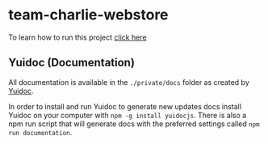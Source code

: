 # team-charlie-webstore
To learn how to run this project [click here](https://drive.google.com/open?id=1ondmPp5qj0UqENNlnYtHmy4nHGSoxuYBQMZ-RjftTnQ)

## Yuidoc (Documentation)
All documentation is available in the `./private/docs` folder as created by [Yuidoc](http://yui.github.io/yuidoc/).

In order to install and run Yuidoc to generate new updates docs install Yuidoc on your computer with `npm -g install yuidocjs`. There is also a npm run script that will generate docs with the preferred settings called `npm run documentation`.
